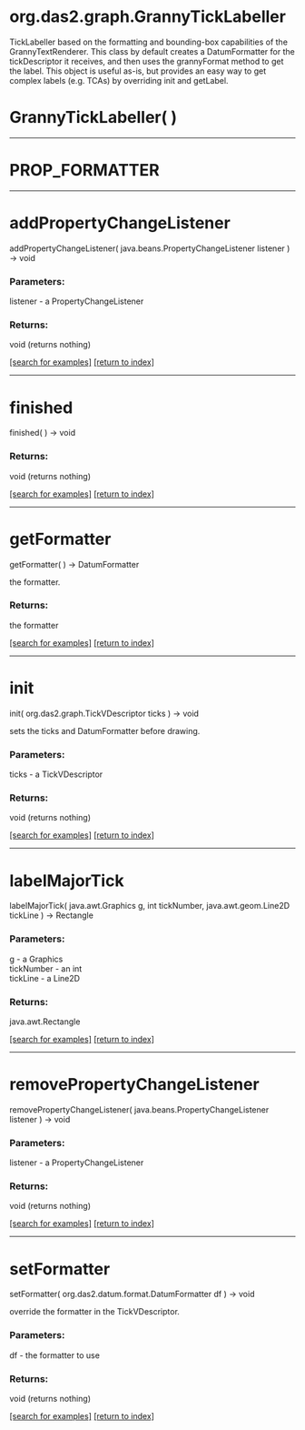 # org.das2.graph.GrannyTickLabeller

TickLabeller based on the formatting and bounding-box capabilities of the
 GrannyTextRenderer.  This class by default creates a DatumFormatter for
 the tickDescriptor it receives, and then uses the grannyFormat method to
 get the label.  This object is useful as-is, but provides an easy way to
 get complex labels (e.g. TCAs) by overriding init and getLabel.

# GrannyTickLabeller( )


***
<a name="PROP_FORMATTER"></a>
# PROP_FORMATTER



***
<a name="addPropertyChangeListener"></a>
# addPropertyChangeListener
addPropertyChangeListener( java.beans.PropertyChangeListener listener ) &rarr; void



### Parameters:
listener - a PropertyChangeListener

### Returns:
void (returns nothing)


<a href="https://github.com/autoplot/dev/search?q=addPropertyChangeListener&unscoped_q=addPropertyChangeListener">[search for examples]</a>
<a href="https://github.com/autoplot/documentation/blob/master/javadoc/index-all.md">[return to index]</a>

***
<a name="finished"></a>
# finished
finished(  ) &rarr; void



### Returns:
void (returns nothing)


<a href="https://github.com/autoplot/dev/search?q=finished&unscoped_q=finished">[search for examples]</a>
<a href="https://github.com/autoplot/documentation/blob/master/javadoc/index-all.md">[return to index]</a>

***
<a name="getFormatter"></a>
# getFormatter
getFormatter(  ) &rarr; DatumFormatter

the formatter.

### Returns:
the formatter

<a href="https://github.com/autoplot/dev/search?q=getFormatter&unscoped_q=getFormatter">[search for examples]</a>
<a href="https://github.com/autoplot/documentation/blob/master/javadoc/index-all.md">[return to index]</a>

***
<a name="init"></a>
# init
init( org.das2.graph.TickVDescriptor ticks ) &rarr; void

sets the ticks and DatumFormatter before drawing.

### Parameters:
ticks - a TickVDescriptor

### Returns:
void (returns nothing)


<a href="https://github.com/autoplot/dev/search?q=init&unscoped_q=init">[search for examples]</a>
<a href="https://github.com/autoplot/documentation/blob/master/javadoc/index-all.md">[return to index]</a>

***
<a name="labelMajorTick"></a>
# labelMajorTick
labelMajorTick( java.awt.Graphics g, int tickNumber, java.awt.geom.Line2D tickLine ) &rarr; Rectangle



### Parameters:
g - a Graphics
<br>tickNumber - an int
<br>tickLine - a Line2D

### Returns:
java.awt.Rectangle


<a href="https://github.com/autoplot/dev/search?q=labelMajorTick&unscoped_q=labelMajorTick">[search for examples]</a>
<a href="https://github.com/autoplot/documentation/blob/master/javadoc/index-all.md">[return to index]</a>

***
<a name="removePropertyChangeListener"></a>
# removePropertyChangeListener
removePropertyChangeListener( java.beans.PropertyChangeListener listener ) &rarr; void



### Parameters:
listener - a PropertyChangeListener

### Returns:
void (returns nothing)


<a href="https://github.com/autoplot/dev/search?q=removePropertyChangeListener&unscoped_q=removePropertyChangeListener">[search for examples]</a>
<a href="https://github.com/autoplot/documentation/blob/master/javadoc/index-all.md">[return to index]</a>

***
<a name="setFormatter"></a>
# setFormatter
setFormatter( org.das2.datum.format.DatumFormatter df ) &rarr; void

override the formatter in the TickVDescriptor.

### Parameters:
df - the formatter to use

### Returns:
void (returns nothing)


<a href="https://github.com/autoplot/dev/search?q=setFormatter&unscoped_q=setFormatter">[search for examples]</a>
<a href="https://github.com/autoplot/documentation/blob/master/javadoc/index-all.md">[return to index]</a>

